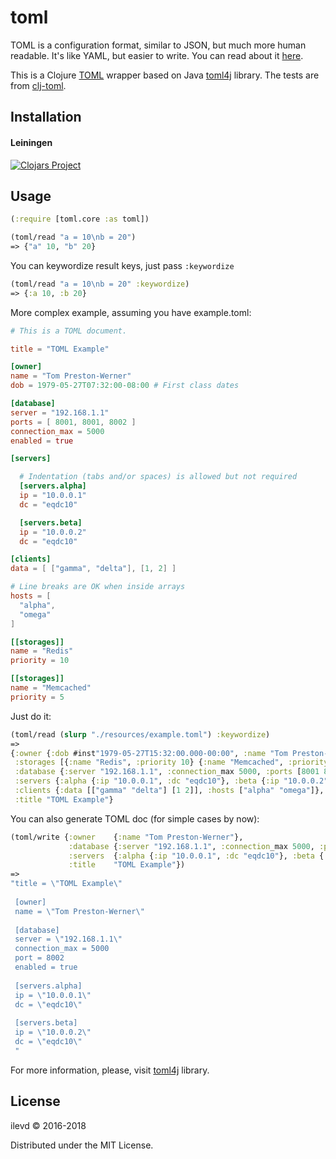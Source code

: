# toml

TOML is a configuration format, similar to JSON, but much more human readable. It's like YAML, but easier to write. You can read about it [here](https://npf.io/2014/08/intro-to-toml/).

This is a Clojure [TOML](https://github.com/toml-lang/toml) wrapper based on Java [toml4j](https://github.com/mwanji/toml4j) library.
The tests are from [clj-toml](https://github.com/lantiga/clj-toml).


## Installation

#### Leiningen

[![Clojars Project](https://clojars.org/toml/latest-version.svg)](http://clojars.org/toml)

## Usage

```clojure
(:require [toml.core :as toml])

(toml/read "a = 10\nb = 20")
=> {"a" 10, "b" 20}
```

You can keywordize result keys, just pass ``:keywordize``

```clojure
(toml/read "a = 10\nb = 20" :keywordize)
=> {:a 10, :b 20}
```

More complex example, assuming you have example.toml:
```toml
# This is a TOML document.

title = "TOML Example"

[owner]
name = "Tom Preston-Werner"
dob = 1979-05-27T07:32:00-08:00 # First class dates

[database]
server = "192.168.1.1"
ports = [ 8001, 8001, 8002 ]
connection_max = 5000
enabled = true

[servers]

  # Indentation (tabs and/or spaces) is allowed but not required
  [servers.alpha]
  ip = "10.0.0.1"
  dc = "eqdc10"

  [servers.beta]
  ip = "10.0.0.2"
  dc = "eqdc10"

[clients]
data = [ ["gamma", "delta"], [1, 2] ]

# Line breaks are OK when inside arrays
hosts = [
  "alpha",
  "omega"
]

[[storages]]
name = "Redis"
priority = 10

[[storages]]
name = "Memcached"
priority = 5
```

Just do it:
```clojure
(toml/read (slurp "./resources/example.toml") :keywordize)
=> 
{:owner {:dob #inst"1979-05-27T15:32:00.000-00:00", :name "Tom Preston-Werner"},
 :storages [{:name "Redis", :priority 10} {:name "Memcached", :priority 5}],
 :database {:server "192.168.1.1", :connection_max 5000, :ports [8001 8001 8002], :enabled true},
 :servers {:alpha {:ip "10.0.0.1", :dc "eqdc10"}, :beta {:ip "10.0.0.2", :dc "eqdc10"}},
 :clients {:data [["gamma" "delta"] [1 2]], :hosts ["alpha" "omega"]},
 :title "TOML Example"}
```

You can also generate TOML doc (for simple cases by now):

```clojure
(toml/write {:owner    {:name "Tom Preston-Werner"},
             :database {:server "192.168.1.1", :connection_max 5000, :port 8002, :enabled true},
             :servers  {:alpha {:ip "10.0.0.1", :dc "eqdc10"}, :beta {:ip "10.0.0.2", :dc "eqdc10"}},
             :title    "TOML Example"})
=>
"title = \"TOML Example\"
 
 [owner]
 name = \"Tom Preston-Werner\"
 
 [database]
 server = \"192.168.1.1\"
 connection_max = 5000
 port = 8002
 enabled = true
 
 [servers.alpha]
 ip = \"10.0.0.1\"
 dc = \"eqdc10\"
 
 [servers.beta]
 ip = \"10.0.0.2\"
 dc = \"eqdc10\"
 "

```


For more information, please, visit [toml4j](https://github.com/mwanji/toml4j) library.

## License

ilevd © 2016-2018

Distributed under the MIT License.
